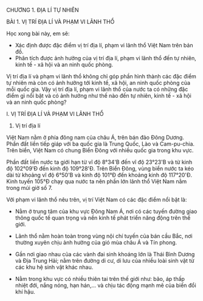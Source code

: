 CHƯƠNG 1. ĐỊA LÍ TỰ NHIÊN

BÀI 1. VỊ TRÍ ĐỊA LÍ VÀ PHẠM VI LÃNH THỔ

Học xong bài này, em sẽ:
- Xác định được đặc điểm vị trí địa lí, phạm vi lãnh thổ Việt Nam trên bản đồ.
- Phân tích được ảnh hưởng của vị trí địa lí, phạm vi lãnh thổ đến tự nhiên, kinh tế - xã hội và an ninh quốc phòng.

Vị trí địa lí và phạm vi lãnh thổ không chỉ góp phần hình thành các đặc điểm tự nhiên mà còn có ảnh hưởng tới kinh tế, xã hội, an ninh quốc phòng của mỗi quốc gia. Vậy vị trí địa lí, phạm vi lãnh thổ của nước ta có những đặc điểm gì nổi bật và có ảnh hưởng như thế nào đến tự nhiên, kinh tế - xã hội và an ninh quốc phòng?

I. VỊ TRÍ ĐỊA LÍ VÀ PHẠM VI LÃNH THỔ

1. Vị trí địa lí

Việt Nam nằm ở phía đông nam của châu Á, trên bán đảo Đông Dương. Phần đất liền tiếp giáp với ba quốc gia là Trung Quốc, Lào và Cam-pu-chia. Trên biển, Việt Nam có chung Biển Đông với nhiều quốc gia trong khu vực.

Phần đất liền nước ta giới hạn từ vĩ độ 8°34'B đến vĩ độ 23°23'B và từ kinh độ 102°09'Đ đến kinh độ 109°28'Đ. Trên Biển Đông, vùng biển nước ta kéo dài từ khoảng vĩ độ 6°50'B và kinh độ 101°Đ đến khoảng kinh độ 117°20'Đ. Kinh tuyến 105°Đ chạy qua nước ta nên phần lớn lãnh thổ Việt Nam nằm trong múi giờ số 7.

Với phạm vi lãnh thổ nêu trên, vị trí Việt Nam có các đặc điểm nổi bật là:

- Nằm ở trung tâm của khu vực Đông Nam Á, nơi có các tuyến đường giao thông quốc tế quan trọng và nền kinh tế phát triển năng động trên thế giới.

- Lãnh thổ nằm hoàn toàn trong vùng nội chí tuyến của bán cầu Bắc, nơi thường xuyên chịu ảnh hưởng của gió mùa châu Á và Tín phong.

- Gần nơi giao nhau của các vành đai sinh khoáng lớn là Thái Bình Dương và Địa Trung Hải; nằm trên đường di cư, di lưu của nhiều loài sinh vật từ các khu hệ sinh vật khác nhau.

- Nằm trong khu vực có nhiều thiên tai trên thế giới như: bão, áp thấp nhiệt đới, nắng nóng, hạn hán,... và chịu tác động mạnh mẽ của biến đổi khí hậu.